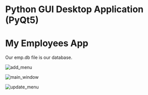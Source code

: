 # Python GUI Desktop Application (PyQt5)
# My Employees App
Our emp.db file is our database.


![add_menu](https://user-images.githubusercontent.com/46828131/93029826-e63a6c00-f626-11ea-918d-c1793e9ac2c1.png)





![main_window](https://user-images.githubusercontent.com/46828131/93029827-e6d30280-f626-11ea-89a2-ba3e1c003d65.png)





![update_menu](https://user-images.githubusercontent.com/46828131/93029829-e76b9900-f626-11ea-81cf-bb0fd7bd1d15.png)
